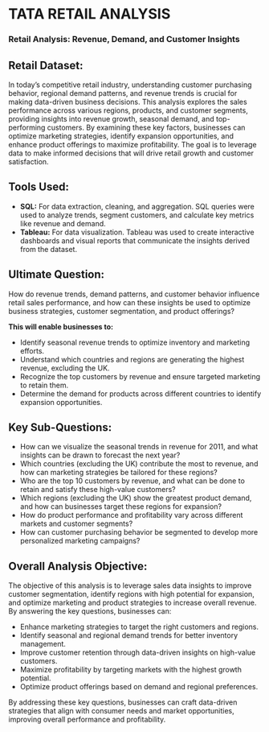 # **TATA RETAIL ANALYSIS**

### Retail Analysis: Revenue, Demand, and Customer Insights

## **Retail Dataset:**

In today’s competitive retail industry, understanding customer purchasing behavior, regional demand patterns, and revenue trends is crucial for making data-driven business decisions. This analysis explores the sales performance across various regions, products, and customer segments, providing insights into revenue growth, seasonal demand, and top-performing customers. By examining these key factors, businesses can optimize marketing strategies, identify expansion opportunities, and enhance product offerings to maximize profitability. The goal is to leverage data to make informed decisions that will drive retail growth and customer satisfaction.

## **Tools Used:**

- **SQL:** For data extraction, cleaning, and aggregation. SQL queries were used to analyze trends, segment customers, and calculate key metrics like revenue and demand.
- **Tableau:** For data visualization. Tableau was used to create interactive dashboards and visual reports that communicate the insights derived from the dataset.

## **Ultimate Question:**

How do revenue trends, demand patterns, and customer behavior influence retail sales performance, and how can these insights be used to optimize business strategies, customer segmentation, and product offerings?

**This will enable businesses to:**

- Identify seasonal revenue trends to optimize inventory and marketing efforts.
- Understand which countries and regions are generating the highest revenue, excluding the UK.
- Recognize the top customers by revenue and ensure targeted marketing to retain them.
- Determine the demand for products across different countries to identify expansion opportunities.

## **Key Sub-Questions:**

- How can we visualize the seasonal trends in revenue for 2011, and what insights can be drawn to forecast the next year?
- Which countries (excluding the UK) contribute the most to revenue, and how can marketing strategies be tailored for these regions?
- Who are the top 10 customers by revenue, and what can be done to retain and satisfy these high-value customers?
- Which regions (excluding the UK) show the greatest product demand, and how can businesses target these regions for expansion?
- How do product performance and profitability vary across different markets and customer segments?
- How can customer purchasing behavior be segmented to develop more personalized marketing campaigns?

## **Overall Analysis Objective:**

The objective of this analysis is to leverage sales data insights to improve customer segmentation, identify regions with high potential for expansion, and optimize marketing and product strategies to increase overall revenue. By answering the key questions, businesses can:

- Enhance marketing strategies to target the right customers and regions.
- Identify seasonal and regional demand trends for better inventory management.
- Improve customer retention through data-driven insights on high-value customers.
- Maximize profitability by targeting markets with the highest growth potential.
- Optimize product offerings based on demand and regional preferences.

By addressing these key questions, businesses can craft data-driven strategies that align with consumer needs and market opportunities, improving overall performance and profitability.